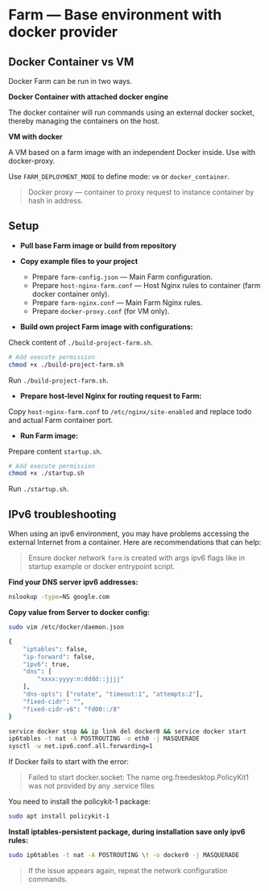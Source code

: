 # Farm — Base environment with docker provider

## Docker Container vs VM

Docker Farm can be run in two ways.

**Docker Container with attached docker engine**

The docker container will run commands using an external docker socket, thereby managing the containers on the host.

**VM with docker**

A VM based on a farm image with an independent Docker inside. Use with docker-proxy.

Use `FARM_DEPLOYMENT_MODE` to define mode: `vm` or `docker_container`.

> Docker proxy — container to proxy request to instance container by hash in address.

## Setup

- **Pull base Farm image or build from repository**

- **Copy example files to your project**
  - Prepare `farm-config.json` — Main Farm configuration.
  - Prepare `host-nginx-farm.conf` — Host Nginx rules to container (farm docker container only).
  - Prepare `farm-nginx.conf` — Main Farm Nginx rules.
  - Prepare `docker-proxy.conf` (for VM only).

- **Build own project Farm image with configurations:**

Check content of `./build-project-farm.sh`.

```bash
# Add execute permission
chmod +x ./build-project-farm.sh
```

Run `./build-project-farm.sh`.

- **Prepare host-level Nginx for routing request to Farm:**

Copy `host-nginx-farm.conf` to `/etc/nginx/site-enabled` and replace todo and actual Farm container port.

- **Run Farm image:**

Prepare content `startup.sh`.

```bash
# Add execute permission
chmod +x ./startup.sh
```

Run `./startup.sh`.

## IPv6 troubleshooting

When using an ipv6 environment, you may have problems accessing the external Internet from a container. Here are recommendations that can help:

> Ensure docker network `farm` is created with args ipv6 flags like in startup example or docker entrypoint script.

**Find your DNS server ipv6 addresses:**

```bash
nslookup -type=NS google.com
```

**Copy value from Server to docker config:**

```bash
sudo vim /etc/docker/daemon.json

{
    "iptables": false,
    "ip-forward": false,
    "ipv6": true,
    "dns": [
        "xxxx:yyyy:n:dddd::jjjj"
    ],
    "dns-opts": ["rotate", "timeout:1", "attempts:2"],
    "fixed-cidr": "",
    "fixed-cidr-v6": "fd00::/8"
}
```

```bash
service docker stop && ip link del docker0 && service docker start
ip6tables -t nat -A POSTROUTING -o eth0 -j MASQUERADE
sysctl -w net.ipv6.conf.all.forwarding=1
```

If Docker fails to start with the error:

> Failed to start docker.socket: The name org.freedesktop.PolicyKit1 was not provided by any .service files

You need to install the policykit-1 package:

```bash
sudo apt install policykit-1
```

**Install iptables-persistent package, during installation save only ipv6 rules:**

```bash
sudo ip6tables -t nat -A POSTROUTING \! -o docker0 -j MASQUERADE
```

> If the issue appears again, repeat the network configuration commands.
